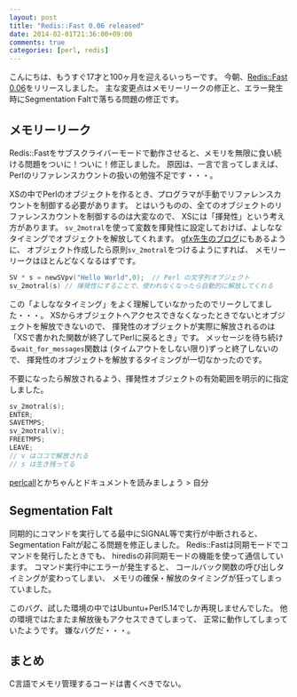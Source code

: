 ```yaml
---
layout: post
title: "Redis::Fast 0.06 released"
date: 2014-02-01T21:36:00+09:00
comments: true
categories: [perl, redis]
---
```


こんにちは、もうすぐ17才と100ヶ月を迎えるいっちーです。
今朝、[Redis::Fast 0.06](https://metacpan.org/release/Redis-Fast)をリリースしました。
主な変更点はメモリーリークの修正と、エラー発生時にSegmentation Faltで落ちる問題の修正です。

<!-- More -->

## メモリーリーク

Redis::Fastをサブスクライバーモードで動作させると、メモリを無限に食い続ける問題をついに！ついに！修正しました。
原因は、一言で言ってしまえば、Perlのリファレンスカウントの扱いの勉強不足です・・・。

XSの中でPerlのオブジェクトを作るとき、プログラマが手動でリファレンスカウントを制御する必要があります。
とはいうものの、全てのオブジェクトのリファレンスカウントを制御するのは大変なので、
XSには「揮発性」という考え方があります。
`sv_2motral`を使って変数を揮発性に設定しておけば、よしななタイミングでオブジェクトを解放してくれます。
[gfx先生のブログ](http://d.hatena.ne.jp/gfx/20100519/1274247355)にもあるように、
オブジェクト作成したら原則`sv_2motral`をつけるようにすれば、
メモリーリークはほとんどなくなるはずです。

``` c
SV * s = newSVpv("Hello World",0);  // Perl の文字列オブジェクト
sv_2motral(s) // 揮発性にすることで、使われなくなったら自動的に解放してくれる
```

この「よしななタイミング」をよく理解していなかったのでリークしてました・・・。
XSからオブジェクトへアクセスできなくなったときでないとオブジェクトを解放できないので、
揮発性のオブジェクトが実際に解放されるのは「XSで書かれた関数が終了してPerlに戻るとき」です。
メッセージを待ち続ける`wait_for_messages`関数は
(タイムアウトをしない限り)ずっと終了しないので、
揮発性のオブジェクトを解放するタイミングが一切なかったのです。

不要になったら解放されるよう、揮発性オブジェクトの有効範囲を明示的に指定しました。
``` c
sv_2motral(s);
ENTER;
SAVETMPS;
sv_2motral(v);
FREETMPS;
LEAVE;
// v はココで解放される
// s は生き残ってる
```

[perlcall](http://perldoc.jp/docs/perl/5.18.1/perlcall.pod)とかちゃんとドキュメントを読みましょう > 自分


## Segmentation Falt

同期的にコマンドを実行してる最中にSIGNAL等で実行が中断されると、
Segmentation Faltが起こる問題を修正しました。
Redis::Fastは同期モードでコマンドを発行したときでも、
hiredisの非同期モードの機能を使って通信しています。
コマンド実行中にエラーが発生すると、
コールバック関数の呼び出しタイミングが変わってしまい、
メモリの確保・解放のタイミングが狂ってしまっていました。

このバグ、試した環境の中ではUbuntu+Perl5.14でしか再現しませんでした。
他の環境ではたまたま解放後もアクセスできてしまって、
正常に動作してしまっていたようです。
嫌なバグだ・・・。


## まとめ
C言語でメモリ管理するコードは書くべきでない。
